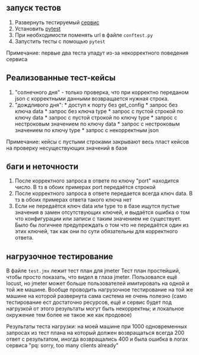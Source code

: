## запуск тестов

1. Развернуть тестируемый [сервис](https://github.com/derlaft/golang-test-task-2)
1. Установить [pytest](https://docs.pytest.org/en/latest/getting-started.html)
1. При необходимости поменять url в файле `conftest.py`
1. Запустить тесты с помощью `pytest`

Примечание: первые два теста упадут из-за некорректного поведения сервиса


## Реализованные тест-кейсы

1. "солнечного дня" - только проверка, что при корректно переданом json с корректными данными возвращается нужная строка.  
1. "дождливого дня": 
		* доступ к порту без get_config
		* запрос без ключа data
		* запрос без ключа type
		* запрос с пустой строкой по ключу data
		* запрос с пустой строкой по ключу type
		* запрос с нестроковым значением по ключу data
		* запрос с нестроковым значением по ключу type
		* запрос с некорректным json

Примечание: кейсы с пустыми строками закрывают весь пласт кейсов на проверку несуществующих значений в базе

## баги и неточности

1. После корректного запроса в ответе по ключу "port" находится число. В тз в обоих примерах port передаётся строкой 
1. После корректного запроса в ответе передается всегда ключ data. В тз в обоих примерах ответа такого ключа нет
1. Если не передаётся ключ data или type то в базе ищутся пустые значения в замен отсутствующих ключей, и выдаётся ошибка о том что конфигурации или записи с таким значением не существует. Было бы логичнее предупреждать о том что не передаётся один из этих ключей, так как они по сути обязательны для корректного ответа.


## нагрузочное тестирование

В файле `test.jmx` лежит тест план для jmeter
Тест план простейший, чтобы просто показать, что видел в глаза jmeter. Пользовался ещё locust, но jmeter может больше пользователей имитировать на одной и той же машине. 
Вообще проводить нагрузочное тестирование на той же машине на которой развернута сама система не очень полезно (само тестирование ест достаточно ресурсов, ещё и сервис будет под нагрузкой от этого результаты могут быть некорректны; и локальное окружение тем более не такое же как продовое)

Результаты теста нагрузки: на моей машине при 1000 одновременных запросах из тест плана на который должен возвращаться всегда 200 ответ с результатом, иногда возвращались 400 и была ошибка в логах сервиса "pq: sorry, too many clients already" 